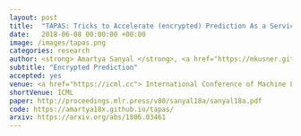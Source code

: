 ```yaml
---
layout: post
title:  "TAPAS: Tricks to Accelerate (encrypted) Prediction As a Service"
date:   2018-06-08 00:00:00 +00:00
image: /images/tapas.png
categories: research
author: <strong> Amartya Sanyal </strong>, <a href="https://mkusner.github.io/"> Matt Kusner </a>, <a href="https://www.lsi.upc.edu/~agascon/"> Adrià Gascón</a> <a href="http://www.cs.ox.ac.uk/people/varun.kanade/myindex.html"> Varun Kanade</a>
subtitle: "Encrypted Prediction"
accepted: yes
venue: <a href="https://icml.cc"> International Conference of Machine Learning (ICML)</a>
shortVenue: ICML
paper: http://proceedings.mlr.press/v80/sanyal18a/sanyal18a.pdf
code: https://amartya18x.github.io/tapas/
arxiv: https://arxiv.org/abs/1806.03461
---
```

